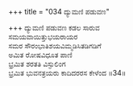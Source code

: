 +++
title = "034 ದ್ಯುಮಣಿ ಪಡುವಣ"

+++
ದ್ಯುಮಣಿ ಪಡುವಣ ಕಡಲ ಸಾರುವ  
ಸಮಯವಾಯಿತ್ತುಭಯರಾಯರ  
ಸಮರ ಸೌರಂಭಾತಿಶಯವಿಮ್ಮಡಿಸಿತಡಿಗಡಿಗೆ  
ಅಮಿತ ರೋಷವಿಧೂತ ಪಾಣಿ  
ಭ್ರಮಿತ ಶರತತಿ ವಿಸ್ಫುಲಿಂಗ  
ಭ್ರಮಿತ ಭುವನತ್ರಯರು ಕಾದಿದರರಸ ಕೇಳೆಂದ     ॥34॥